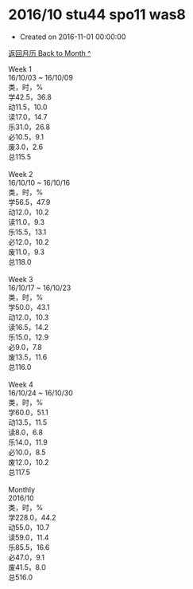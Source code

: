 # 2016/10 stu44 spo11 was8

- Created on 2016-11-01 00:00:00

[返回月历 Back to Month ^](/_archived/lifelogs/2016/10/index.md)
<br/><div>Week 1</div><div>16/10/03 ~ 16/10/09</div><div>类，时，%</div><div>学42.5，36.8</div><div>动11.5，10.0</div><div>读17.0，14.7</div><div>乐31.0，26.8</div><div>必10.5，9.1</div><div>废3.0，2.6</div><div>总115.5</div><div><br/></div><div>Week 2</div><div>16/10/10 ~ 16/10/16</div><div>类，时，%</div><div>学56.5，47.9</div><div>动12.0，10.2</div><div>读11.0，9.3</div><div>乐15.5，13.1</div><div>必12.0，10.2</div><div>废11.0，9.3</div><div>总118.0</div><div><br/></div><div>Week 3</div><div>16/10/17 ~ 16/10/23</div><div>类，时，%</div><div>学50.0，43.1</div><div>动12.0，10.3</div><div>读16.5，14.2</div><div>乐15.0，12.9</div><div>必9.0，7.8</div><div>废13.5，11.6</div><div>总116.0</div><div><br/></div><div>Week 4</div><div>16/10/24 ~ 16/10/30</div><div>类，时，%</div><div>学60.0，51.1</div><div>动13.5，11.5</div><div>读8.0，6.8</div><div>乐14.0，11.9</div><div>必10.0，8.5</div><div>废12.0，10.2</div><div>总117.5</div><div><br/></div><div>Monthly</div><div>2016/10</div><div>类，时，%</div><div>学228.0，44.2</div><div>动55.0，10.7</div><div>读59.0，11.4</div><div>乐85.5，16.6</div><div>必47.0，9.1</div><div>废41.5，8.0</div><div>总516.0</div><div><div style="word-wrap: break-word; -webkit-nbsp-mode: space; -webkit-line-break: after-white-space;"/></div>
